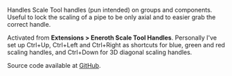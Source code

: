 Handles Scale Tool handles (pun intended) on groups and components.
Useful to lock the scaling of a pipe to be only axial and to easier grab the correct handle.

Activated from **Extensions > Eneroth Scale Tool Handles**.
Personally I've set up Ctrl+Up, Ctrl+Left and Ctrl+Right as shortcuts for blue, green and red scaling handles,
and Ctrl+Down for 3D diagonal scaling handles.

Source code available at [GitHub](https://github.com/Eneroth3/scale-tool-handels).